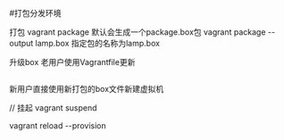 #打包分发环境

打包
vagrant package		默认会生成一个package.box包
vagrant package --output lamp.box		指定包的名称为lamp.box 

升级box
老用户使用Vagrantfile更新
```

```
新用户直接使用新打包的box文件新建虚拟机

// 挂起
vagrant suspend

vagrant reload --provision